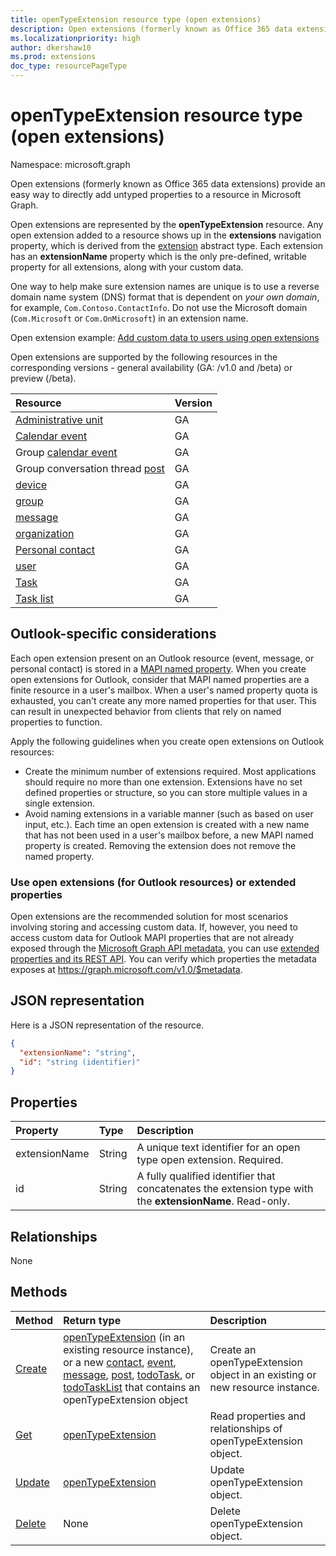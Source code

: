 ```yaml
---
title: openTypeExtension resource type (open extensions)
description: Open extensions (formerly known as Office 365 data extensions) provide an easy way to directly add untyped properties to a resource in Microsoft Graph.
ms.localizationpriority: high
author: dkershaw10
ms.prod: extensions
doc_type: resourcePageType
---
```


# openTypeExtension resource type (open extensions)

Namespace: microsoft.graph

Open extensions (formerly known as Office 365 data extensions) provide an easy way to directly add untyped properties to a resource in Microsoft Graph.

Open extensions are represented by the **openTypeExtension** resource. Any open extension added to a resource shows up in the **extensions** navigation property, which is derived from the [extension](extension.md) abstract type. Each extension has an **extensionName** property which is the only pre-defined, writable property for all extensions, along with your custom data.

One way to help make sure extension names are unique is to use a reverse domain name system (DNS) format that is dependent on _your own domain_, for example, `Com.Contoso.ContactInfo`. Do not use the Microsoft domain (`Com.Microsoft` or `Com.OnMicrosoft`) in an extension name.

Open extension example: [Add custom data to users using open extensions](/graph/extensibility-open-users)

Open extensions are supported by the following resources in the corresponding versions - general availability (GA: /v1.0 and /beta) or preview (/beta).

| Resource                                                       | Version |
| :------------------------------------------------------------- | :------ |
| [Administrative unit](/graph/api/resources/administrativeunit) | GA      |
| [Calendar event](event.md)                                     | GA      |
| Group [calendar event](event.md)                               | GA      |
| Group conversation thread [post](post.md)                      | GA      |
| [device](device.md)                                            | GA      |
| [group](group.md)                                              | GA      |
| [message](message.md)                                          | GA      |
| [organization](organization.md)                                | GA      |
| [Personal contact](contact.md)                                 | GA      |
| [user](user.md)                                                | GA      |
| [Task](todotask.md)                                            | GA      |
| [Task list](todotasklist.md)                                   | GA      |

## Outlook-specific considerations

Each open extension present on an Outlook resource (event, message, or personal contact) is stored in a [MAPI named property](/office/client-developer/outlook/mapi/mapi-named-properties). When you create open extensions for Outlook, consider that MAPI named properties are a finite resource in a user's mailbox. When a user's named property quota is exhausted, you can't create any more named properties for that user. This can result in unexpected behavior from clients that rely on named properties to function.

Apply the following guidelines when you create open extensions on Outlook resources:

- Create the minimum number of extensions required. Most applications should require no more than one extension. Extensions have no set defined properties or structure, so you can store multiple values in a single extension.
- Avoid naming extensions in a variable manner (such as based on user input, etc.). Each time an open extension is created with a new name that has not been used in a user's mailbox before, a new MAPI named property is created. Removing the extension does not remove the named property.

### Use open extensions (for Outlook resources) or extended properties

Open extensions are the recommended solution for most scenarios involving storing and accessing custom data. If, however,
you need to access custom data for Outlook MAPI properties that are not already exposed through the [Microsoft Graph API metadata](/graph/traverse-the-graph#microsoft-graph-api-metadata), you can use
[extended properties and its REST API](extended-properties-overview.md). You can verify which properties the metadata
exposes at https://graph.microsoft.com/v1.0/$metadata.

## JSON representation

Here is a JSON representation of the resource.

<!--{
  "blockType": "resource",
  "openType": true,
  "optionalProperties": [],
  "baseType": "microsoft.graph.extension",
  "@odata.type": "microsoft.graph.openTypeExtension"
}-->

```json
{
  "extensionName": "string",
  "id": "string (identifier)"
}
```

## Properties

| Property      | Type   | Description                                                                                              |
| :------------ | :----- | :------------------------------------------------------------------------------------------------------- |
| extensionName | String | A unique text identifier for an open type open extension. Required.                                      |
| id            | String | A fully qualified identifier that concatenates the extension type with the **extensionName**. Read-only. |

## Relationships

None

## Methods

| Method                                                       | Return type                                                                                                                                                                                                                                                                                                           | Description                                                                 |
| :----------------------------------------------------------- | :-------------------------------------------------------------------------------------------------------------------------------------------------------------------------------------------------------------------------------------------------------------------------------------------------------------------- | :-------------------------------------------------------------------------- |
| [Create](../api/opentypeextension-post-opentypeextension.md) | [openTypeExtension](opentypeextension.md) (in an existing resource instance), or a new [contact](../resources/contact.md), [event](../resources/event.md), [message](../resources/message.md), [post](post.md), [todoTask](todotask.md), or [todoTaskList](todotasklist.md) that contains an openTypeExtension object | Create an openTypeExtension object in an existing or new resource instance. |
| [Get](../api/opentypeextension-get.md)                       | [openTypeExtension](opentypeextension.md)                                                                                                                                                                                                                                                                             | Read properties and relationships of openTypeExtension object.              |
| [Update](../api/opentypeextension-update.md)                 | [openTypeExtension](opentypeextension.md)                                                                                                                                                                                                                                                                             | Update openTypeExtension object.                                            |
| [Delete](../api/opentypeextension-delete.md)                 | None                                                                                                                                                                                                                                                                                                                  | Delete openTypeExtension object.                                            |

<!-- uuid: 8fcb5dbc-d5aa-4681-8e31-b001d5168d79
2015-10-25 14:57:30 UTC -->

<!-- {
  "type": "#page.annotation",
  "description": "openTypeExtension resource",
  "keywords": "",
  "section": "documentation",
  "tocPath": ""
}-->
